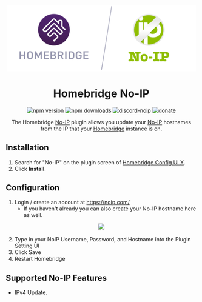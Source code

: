 <span align="center">

<a href="https://github.com/homebridge/verified/blob/master/verified-plugins.json"><img alt="homebridge-verified" src="https://raw.githubusercontent.com/donavanbecker/homebridge-noip/latest/noip/Homebridge_x_No-IP.svg?sanitize=true" width="500px"></a>

# Homebridge No-IP

<a href="https://www.npmjs.com/package/homebridge-noip"><img title="npm version" src="https://badgen.net/npm/v/homebridge-noip?icon=npm&label" ></a>
<a href="https://www.npmjs.com/package/homebridge-noip"><img title="npm downloads" src="https://badgen.net/npm/dt/homebridge-noip?label=downloads" ></a>
<a href="https://discord.gg/8fpZA4S"><img title="discord-noip" src="https://badgen.net/discord/online-members/8fpZA4S?icon=discord&label=discord" ></a>
<a href="https://paypal.me/donavanbecker"><img title="donate" src="https://badgen.net/badge/donate/paypal/yellow" ></a>

<p>The Homebridge <a href="https://noip.com">No-IP</a> 
plugin allows you update your <a href="https://noip.com">No-IP</a> hostnames from the IP that your 
  <a href="https://homebridge.io">Homebridge</a> instance is on. 
</p>

</span>

## Installation

1. Search for "No-IP" on the plugin screen of [Homebridge Config UI X](https://github.com/oznu/homebridge-config-ui-x).
2. Click **Install**.

## Configuration

1. Login / create an account at https://noip.com/
   - If you haven't already you can also create your No-IP hostname here as well.

<p align="center">

<img src="https://user-images.githubusercontent.com/9875439/133934622-05a9c19e-c5ba-46ee-b0db-0748420813d7.png" width="450px">

</p>

2. Type in your NoIP Username, Password, and Hostname into the Plugin Setting UI
3. Click Save
4. Restart Homebridge

## Supported No-IP Features

- IPv4 Update.
